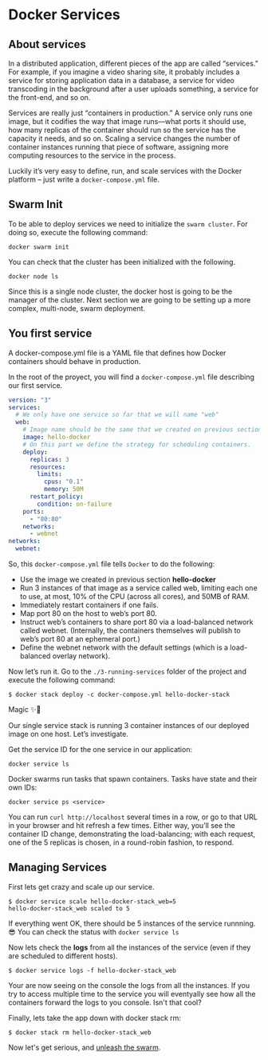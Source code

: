 # Docker Services


## About services
In a distributed application, different pieces of the app are called “services.” For example, if you imagine a video sharing site, it probably includes a service for storing application data in a database, a service for video transcoding in the background after a user uploads something, a service for the front-end, and so on.

Services are really just “containers in production.” A service only runs one image, but it codifies the way that image runs—what ports it should use, how many replicas of the container should run so the service has the capacity it needs, and so on. Scaling a service changes the number of container instances running that piece of software, assigning more computing resources to the service in the process.

Luckily it’s very easy to define, run, and scale services with the Docker platform – just write a `docker-compose.yml` file.



## Swarm Init 

To be able to deploy services we need to initialize the `swarm cluster`. For doing so, execute the following command: 

```
docker swarm init
```

You can check that the cluster has been initialized with the following.

```
docker node ls
```

Since this is a single node cluster, the docker host is going to be the manager of the cluster. Next section we are going to be setting up a more complex, multi-node, swarm deployment. 

## You first service

A docker-compose.yml file is a YAML file that defines how Docker containers should behave in production.

In the root of the proyect, you will find a `docker-compose.yml` file describing our first service. 

```YAML
version: "3"
services:
  # We only have one service so far that we will name "web"
  web:
    # Image name should be the same that we created on previous section.
    image: hello-docker
    # On this part we define the strategy for scheduling containers. 
    deploy:
      replicas: 3
      resources:
        limits:
          cpus: "0.1"
          memory: 50M
      restart_policy:
        condition: on-failure
    ports:
      - "80:80"
    networks:
      - webnet
networks:
  webnet:
```

So, this `docker-compose.yml` file tells `Docker` to do the following:

* Use the image we created in previous section **hello-docker**
* Run 3 instances of that image as a service called web, limiting each one to use, at most, 10% of the CPU (across all cores), and 50MB of RAM.
* Immediately restart containers if one fails.
* Map port 80 on the host to web’s port 80.
* Instruct web’s containers to share port 80 via a load-balanced network called webnet. (Internally, the containers themselves will publish to web’s port 80 at an ephemeral port.)
* Define the webnet network with the default settings (which is a load-balanced overlay network).


Now let’s run it. Go to the `./3-running-services` folder of the project and execute the following command: 

```
$ docker stack deploy -c docker-compose.yml hello-docker-stack
```

Magic ✨🐳

Our single service stack is running 3 container instances of our deployed image on one host. Let’s investigate.

Get the service ID for the one service in our application:

```
docker service ls
```

Docker swarms run tasks that spawn containers. Tasks have state and their own IDs:
```
docker service ps <service>
```

You can run `curl http://localhost` several times in a row, or go to that URL in your browser and hit refresh a few times. Either way, you’ll see the container ID change, demonstrating the load-balancing; with each request, one of the 5 replicas is chosen, in a round-robin fashion, to respond.


## Managing Services

First lets get crazy and scale up our service.

```
$ docker service scale hello-docker-stack_web=5
hello-docker-stack_web scaled to 5
```

If everything went OK, there should be 5 instances of the service runnning. :sunglasses: 
You can check the status with `docker service ls` 


Now lets check the **logs** from all the instances of the service (even if they are scheduled to different hosts).

```
$ docker service logs -f hello-docker-stack_web
```

Your are now seeing on the console the logs from all the instances. If you try to access multiple time to the service you will eventyally see how all the containers forward the logs to you console. Isn't that cool? 

Finally, lets take the app down with docker stack rm:

```
$ docker stack rm hello-docker-stack_web
```

Now let's get serious, and [unleash the swarm](https://github.com/bitlogic/hello-docker/tree/master/4-docker-swarm).
